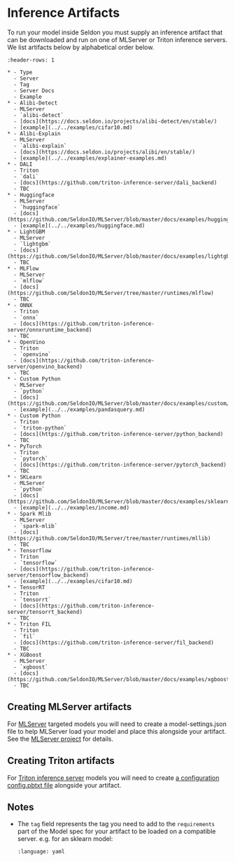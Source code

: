 # Inference Artifacts

To run your model inside Seldon you must supply an inference artifact that can be downloaded and run on one of MLServer or Triton inference servers. We list artifacts below by alphabetical order below.

```{list-table}
:header-rows: 1

* - Type
  - Server
  - Tag
  - Server Docs
  - Example
* - Alibi-Detect
  - MLServer
  - `alibi-detect`
  - [docs](https://docs.seldon.io/projects/alibi-detect/en/stable/)
  - [example](../../examples/cifar10.md)
* - Alibi-Explain
  - MLServer
  - `alibi-explain`
  - [docs](https://docs.seldon.io/projects/alibi/en/stable/)
  - [example](../../examples/explainer-examples.md)
* - DALI
  - Triton
  - `dali`
  - [docs](https://github.com/triton-inference-server/dali_backend)
  - TBC
* - Huggingface
  - MLServer
  - `huggingface`
  - [docs](https://github.com/SeldonIO/MLServer/blob/master/docs/examples/huggingface/README.md)
  - [example](../../examples/huggingface.md)
* - LightGBM
  - MLServer
  - `lightgbm`
  - [docs](https://github.com/SeldonIO/MLServer/blob/master/docs/examples/lightgbm/README.md)
  - TBC
* - MLFlow
  - MLServer
  - `mlflow`
  - [docs](https://github.com/SeldonIO/MLServer/tree/master/runtimes/mlflow)
  - TBC
* - ONNX
  - Triton
  - `onnx`
  - [docs](https://github.com/triton-inference-server/onnxruntime_backend)
  - TBC
* - OpenVino
  - Triton
  - `openvino`
  - [docs](https://github.com/triton-inference-server/openvino_backend)
  - TBC
* - Custom Python
  - MLServer
  - `python`
  - [docs](https://github.com/SeldonIO/MLServer/blob/master/docs/examples/custom/README.md)
  - [example](../../examples/pandasquery.md)
* - Custom Python
  - Triton
  - `triton-python`
  - [docs](https://github.com/triton-inference-server/python_backend)
  - TBC  
* - PyTorch
  - Triton
  - `pytorch`
  - [docs](https://github.com/triton-inference-server/pytorch_backend)
  - TBC  
* - SKLearn
  - MLServer
  - `python`
  - [docs](https://github.com/SeldonIO/MLServer/blob/master/docs/examples/sklearn/README.md)
  - [example](../../examples/income.md)
* - Spark Mlib
  - MLServer
  - `spark-mlib`
  - [docs](https://github.com/SeldonIO/MLServer/tree/master/runtimes/mllib)
  - TBC
* - Tensorflow
  - Triton
  - `tensorflow`
  - [docs](https://github.com/triton-inference-server/tensorflow_backend)
  - [example](../../examples/cifar10.md)
* - TensorRT
  - Triton
  - `tensorrt`
  - [docs](https://github.com/triton-inference-server/tensorrt_backend)
  - TBC
* - Triton FIL
  - Triton
  - `fil`
  - [docs](https://github.com/triton-inference-server/fil_backend)
  - TBC
* - XGBoost
  - MLServer
  - `xgboost`
  - [docs](https://github.com/SeldonIO/MLServer/blob/master/docs/examples/xgboost/README.md)
  - TBC
```

## Creating MLServer artifacts

For [MLServer](https://github.com/SeldonIO/MLServer) targeted models you will need to create a model-settings.json file to help MLServer load your model and place this alongside your artifact. See the [MLServer project](https://mlserver.readthedocs.io/en/latest/reference/model-settings.html)  for details.


## Creating Triton artifacts

For [Triton inference server](https://github.com/triton-inference-server/server) models you will need to create [a configuration config.pbtxt file](https://github.com/triton-inference-server/server/blob/main/docs/user_guide/model_configuration.md) alongside your artifact.

## Notes

 * The `tag` field represents the tag you need to add to the `requirements` part of the Model spec for your artifact to be loaded on a compatible server. e.g. for an sklearn model:
   ```{literalinclude} ../../../../../samples/models/sklearn-iris-gs.yaml 
   :language: yaml
   ```



